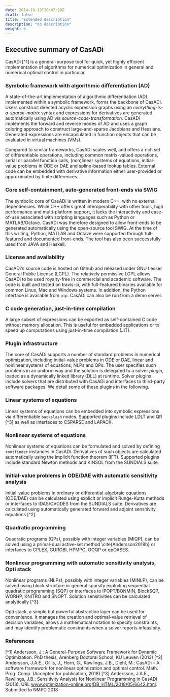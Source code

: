 ```yaml
---
date: 2014-10-13T20:07:19Z
draft: false
title: "Extended description"
description: "no description"
weight: 6
---
```


## Executive summary of CasADi

CasADi [^1] is a general-purpose tool for quick, yet highly efficient implementation of algorithms for numerical optimization in general and numerical optimal control in particular.

### Symbolic framework with algorithmic differentiation (AD)
A state-of-the-art implementation of algorithmic differentiation (AD), implemented within a symbolic framework, forms the backbone of CasADi. Users construct directed acyclic expression graphs using an _everything-is-a-sparse-matrix_ syntax and expressions for derivatives are generated automatically using AD via _source-code-transformation_. CasADi implements the forward and reverse modes of AD and uses a graph coloring approach to construct large-and-sparse Jacobians and Hessians. Generated expressions are encapsulated in function objects that can be evaluated in virtual machines (VMs).

Compared to similar frameworks, CasADi scales well, and offers a rich set of differentiable operations, including common matrix-valued operations, serial or parallel function calls, (non)linear systems of equations, initial-value problems in ODE or DAE and spline-based lookup tables. External code can be embedded with derivative information either user-provided or approximated by finite differences.

### Core self-containment, auto-generated front-ends via SWIG
The symbolic core of CasADi is written in modern C++, with no external dependencies. While C++ offers great interoperability with other tools, high performance and multi-platform support, it lacks the interactivity and ease-of-use associated with scripting languages such as Python or MATLAB/Octave. CasADi was therefore designed to allow front-ends to be generated automatically using the open-source tool SWIG. At the time of this writing, Python, MATLAB and Octave were supported through full-featured and documented front-ends. The tool has also been successfully used from JAVA and Haskell.

### License and availability
CasADi's source code is hosted on Github and released under GNU Lesser General Public License (LGPL). The relatively permissive LGPL allows CasADi to be used royalty-free in commercial and academic software. The code is built and tested on travis-ci, with full-featured binaries available for common Linux, Mac and Windows systems. In addition, the Python interface is available from `pip`. CasADi can also be run from a demo server.

### C code generation, just-in-time compilation
A large subset of expressions can be exported as self-contained C code without memory allocation. This is useful for embedded applications or to speed up computations using just-in-time compilation (JIT).

### Plugin infrastructure
The core of CasADi supports a number of standard problems in numerical optimization, including initial-value problems in ODE or DAE, linear and nonlinear systems of equations, NLPs and QPs. The user specifies such problems in an uniform way and the solution is delegated to a solver _plugin_, loaded as a dynamically linked library (DLL) at runtime. Solver plugins include solvers that are distributed with CasADi and interfaces to third-party software packages. We detail some of these plugins in the following.

### Linear systems of equations
Linear systems of equations can be embedded into symbolic expressions via differentiable `backslash` nodes. Supported plugins include LDLT and QR [^3] as well as interfaces to CSPARSE and LAPACK.

### Nonlinear systems of equations
Nonlinear systems of equations can be formulated and solved by defining `rootfinder` instances in CasADi. Derivatives of such objects are calculated automatically using the implicit function theorem (IFT). Supported plugins include standard Newton methods and KINSOL from the SUNDIALS suite.

### Initial-value problems in ODE/DAE with automatic sensitivity analysis
Initial-value problems in ordinary or differential-algebraic equations (ODE/DAE) can be calculated using explicit or implicit Runge-Kutta methods or interfaces to IDAS/CVODES from the SUNDIALS suite. Derivatives are calculated using automatically generated forward and adjoint sensitivity equations [^2].

### Quadratic programming
Quadratic programs (QPs), possibly with integer variables (MIQP), can be solved using a primal-dual active-set method \cite{Andersson2018b} or interfaces to CPLEX, GUROBI, HPMPC, OOQP or qpOASES.

### Nonlinear programming with automatic sensitivity analysis, Opti stack
Nonlinear programs (NLPs), possibly with integer variables (MINLP), can be solved using block structure or general sparsity exploiting sequential quadratic programming (SQP) or interfaces to IPOPT/BONMIN, BlockSQP, WORHP, KNITRO and SNOPT. Solution sensitivities can be calculated analytically [^3].

Opti stack, a simple but powerful abstraction layer can be used for convenience.
It manages the creation and optimal-value retrieval of decision variables, allows a mathematical notation to specify constraints, and may identify problematic constraints when a solver reports infeasibity.

### References

[^1] Andersson, J.: A General-Purpose Software Framework for Dynamic Optimization. PhD thesis, Arenberg Doctoral School, KU Leuven (2013)
[^2] Andersson, J.A.E., Gillis, J., Horn, G., Rawlings, J.B., Diehl, M.: CasADi – A software framework for nonlinear optimization and optimal control. Math. Prog. Comp. (Accepted for publication, 2018)
[^3] Andersson, J.A.E., Rawlings, J.B.: Sensitivity Analysis for Nonlinear Programming in CasADi (2018). URL www.optimization-online.org/DB_HTML/2018/05/6642.html. Submitted to NMPC 2018
